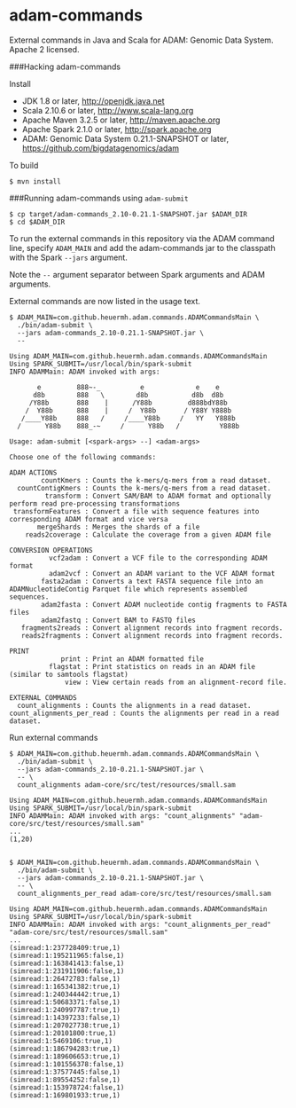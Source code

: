 adam-commands
=============

External commands in Java and Scala for ADAM: Genomic Data System.  Apache 2 licensed.


###Hacking adam-commands

Install

 * JDK 1.8 or later, http://openjdk.java.net
 * Scala 2.10.6 or later, http://www.scala-lang.org
 * Apache Maven 3.2.5 or later, http://maven.apache.org
 * Apache Spark 2.1.0 or later, http://spark.apache.org
 * ADAM: Genomic Data System 0.21.1-SNAPSHOT or later, https://github.com/bigdatagenomics/adam


To build

    $ mvn install


###Running adam-commands using ```adam-submit```

    $ cp target/adam-commands_2.10-0.21.1-SNAPSHOT.jar $ADAM_DIR
    $ cd $ADAM_DIR

To run the external commands in this repository via the ADAM command line, specify ```ADAM_MAIN``` and add the adam-commands jar
to the classpath with the Spark ```--jars``` argument.

Note the ```--``` argument separator between Spark arguments and ADAM arguments.

External commands are now listed in the usage text.

    $ ADAM_MAIN=com.github.heuermh.adam.commands.ADAMCommandsMain \
      ./bin/adam-submit \
      --jars adam-commands_2.10-0.21.1-SNAPSHOT.jar \
      --
    
    Using ADAM_MAIN=com.github.heuermh.adam.commands.ADAMCommandsMain
    Using SPARK_SUBMIT=/usr/local/bin/spark-submit
    INFO ADAMMain: ADAM invoked with args:
    
           e         888~-_          e             e    e
          d8b        888   \        d8b           d8b  d8b
         /Y88b       888    |      /Y88b         d888bdY88b
        /  Y88b      888    |     /  Y88b       / Y88Y Y888b
       /____Y88b     888   /     /____Y88b     /   YY   Y888b
      /      Y88b    888_-~     /      Y88b   /          Y888b
    
    Usage: adam-submit [<spark-args> --] <adam-args>
    
    Choose one of the following commands:

    ADAM ACTIONS
            countKmers : Counts the k-mers/q-mers from a read dataset.
      countContigKmers : Counts the k-mers/q-mers from a read dataset.
             transform : Convert SAM/BAM to ADAM format and optionally perform read pre-processing transformations
     transformFeatures : Convert a file with sequence features into corresponding ADAM format and vice versa
           mergeShards : Merges the shards of a file
        reads2coverage : Calculate the coverage from a given ADAM file
    
    CONVERSION OPERATIONS
              vcf2adam : Convert a VCF file to the corresponding ADAM format
              adam2vcf : Convert an ADAM variant to the VCF ADAM format
            fasta2adam : Converts a text FASTA sequence file into an ADAMNucleotideContig Parquet file which represents assembled sequences.
            adam2fasta : Convert ADAM nucleotide contig fragments to FASTA files
            adam2fastq : Convert BAM to FASTQ files
       fragments2reads : Convert alignment records into fragment records.
       reads2fragments : Convert alignment records into fragment records.
    
    PRINT
                 print : Print an ADAM formatted file
              flagstat : Print statistics on reads in an ADAM file (similar to samtools flagstat)
                  view : View certain reads from an alignment-record file.
    
    EXTERNAL COMMANDS
      count_alignments : Counts the alignments in a read dataset.
    count_alignments_per_read : Counts the alignments per read in a read dataset.


Run external commands

    $ ADAM_MAIN=com.github.heuermh.adam.commands.ADAMCommandsMain \
      ./bin/adam-submit \
      --jars adam-commands_2.10-0.21.1-SNAPSHOT.jar \
      -- \
      count_alignments adam-core/src/test/resources/small.sam
    
    Using ADAM_MAIN=com.github.heuermh.adam.commands.ADAMCommandsMain
    Using SPARK_SUBMIT=/usr/local/bin/spark-submit
    INFO ADAMMain: ADAM invoked with args: "count_alignments" "adam-core/src/test/resources/small.sam"
    ...
    (1,20)


    $ ADAM_MAIN=com.github.heuermh.adam.commands.ADAMCommandsMain \
      ./bin/adam-submit \
      --jars adam-commands_2.10-0.21.1-SNAPSHOT.jar \
      -- \
      count_alignments_per_read adam-core/src/test/resources/small.sam
    
    Using ADAM_MAIN=com.github.heuermh.adam.commands.ADAMCommandsMain
    Using SPARK_SUBMIT=/usr/local/bin/spark-submit
    INFO ADAMMain: ADAM invoked with args: "count_alignments_per_read" "adam-core/src/test/resources/small.sam"
    ...
    (simread:1:237728409:true,1)
    (simread:1:195211965:false,1)
    (simread:1:163841413:false,1)
    (simread:1:231911906:false,1)
    (simread:1:26472783:false,1)
    (simread:1:165341382:true,1)
    (simread:1:240344442:true,1)
    (simread:1:50683371:false,1)
    (simread:1:240997787:true,1)
    (simread:1:14397233:false,1)
    (simread:1:207027738:true,1)
    (simread:1:20101800:true,1)
    (simread:1:5469106:true,1)
    (simread:1:186794283:true,1)
    (simread:1:189606653:true,1)
    (simread:1:101556378:false,1)
    (simread:1:37577445:false,1)
    (simread:1:89554252:false,1)
    (simread:1:153978724:false,1)
    (simread:1:169801933:true,1)
